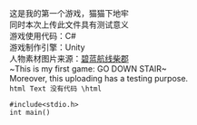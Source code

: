 这是我的第一个游戏，猫猫下地牢<br />
同时本次上传此文件具有测试意义<br />
游戏使用代码：C#<br />
游戏制作引擎：Unity<br />
人物素材图片来源：[碧蓝航线柴郡](https://wiki.biligame.com/blhx/%E6%9F%B4%E9%83%A1 "最可爱的猫猫")  
~This is my first game: GO DOWN STAIR~<br />
Moreover, this uploading has a testing purpose.<br />
<code>html
Text
没有代码
\html
</code>
```
#include<stdio.h>
int main()
```
